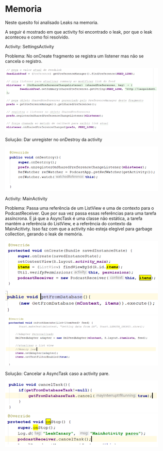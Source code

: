 # Memoria

Neste quesito foi analisado Leaks na memoria.

A seguir é mostrado em que activity foi encontrado o leak, por que o leak aconteceu e como foi resolvido.

Activity: SettingsActivity

Problema: No onCreate fragmento se registra um listener mas não se cancela o registro.

![alt_text](https://github.com/ehammo/exercicio-podcast/blob/master/Podcast/markdown/images/memoria1.PNG)

Solução: Dar unregister no onDestroy da activity

![alt_text](https://github.com/ehammo/exercicio-podcast/blob/master/Podcast/markdown/images/memoria2.PNG)

Activity: MainActivity

Problema: Passa uma referência de um ListView e uma de contexto para o PodcastReceiver. Que por sua vez passa essas referências para uma tarefa assíncrona. E já que a AsyncTask é uma classe não estática, a tarefa mantém a referência do ListView, e a referência do contexto da MainAcitivty. Isso faz com que a activity não esteja elegível para garbage collection, gerando o leak de memória.

![alt_text](https://github.com/ehammo/exercicio-podcast/blob/master/Podcast/markdown/images/memoria3.PNG)
![alt_text](https://github.com/ehammo/exercicio-podcast/blob/master/Podcast/markdown/images/memoria4.PNG)
![alt_text](https://github.com/ehammo/exercicio-podcast/blob/master/Podcast/markdown/images/memoria5.PNG)


Solução: Cancelar a AsyncTask caso a activity pare.

![alt_text](https://github.com/ehammo/exercicio-podcast/blob/master/Podcast/markdown/images/memoria6.PNG)
![alt_text](https://github.com/ehammo/exercicio-podcast/blob/master/Podcast/markdown/images/memoria7.PNG)

